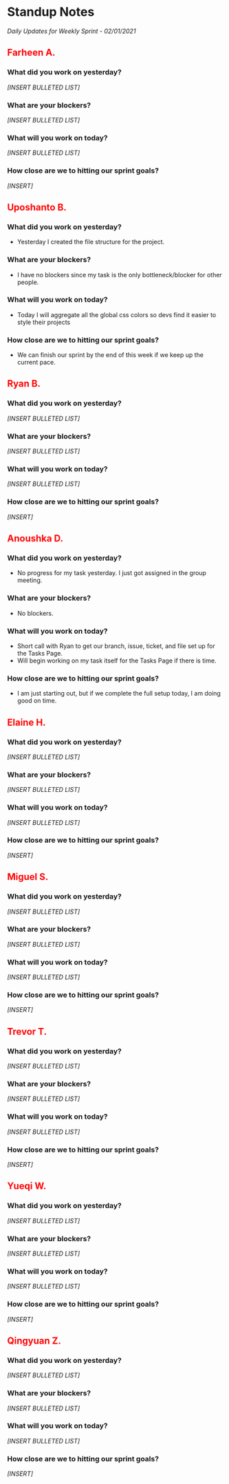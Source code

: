 # Standup Notes
*Daily Updates for Weekly Sprint - 02/01/2021*

## <span style="color: red;">Farheen A.</span> 

### What did you work on yesterday?
*[INSERT BULLETED LIST]*

### What are your blockers?
*[INSERT BULLETED LIST]*

### What will you work on today?
*[INSERT BULLETED LIST]*

### How close are we to hitting our sprint goals?
*[INSERT]*

## <span style="color: red;">Uposhanto B.</span> 

### What did you work on yesterday?
- Yesterday I created the file structure for the project. 

### What are your blockers?
- I have no blockers since my task is the only bottleneck/blocker for other people. 

### What will you work on today?
- Today I will aggregate all the global css colors so devs find it easier to style their projects

### How close are we to hitting our sprint goals?
- We can finish our sprint by the end of this week if we keep up the current pace.

## <span style="color: red;">Ryan B.</span>

### What did you work on yesterday?
*[INSERT BULLETED LIST]*

### What are your blockers?
*[INSERT BULLETED LIST]*

### What will you work on today?
*[INSERT BULLETED LIST]*

### How close are we to hitting our sprint goals?
*[INSERT]*

## <span style="color: red;">Anoushka D.</span>

### What did you work on yesterday?
- No progress for my task yesterday. I just got assigned in the group meeting.

### What are your blockers?
- No blockers.

### What will you work on today?
- Short call with Ryan to get our branch, issue, ticket, and file set up for the Tasks Page.
- Will begin working on my task itself for the Tasks Page if there is time.

### How close are we to hitting our sprint goals?
- I am just starting out, but if we complete the full setup today, I am doing good on time.

## <span style="color: red;">Elaine H.</span>

### What did you work on yesterday?
*[INSERT BULLETED LIST]*

### What are your blockers?
*[INSERT BULLETED LIST]*

### What will you work on today?
*[INSERT BULLETED LIST]*

### How close are we to hitting our sprint goals?
*[INSERT]*

## <span style="color: red;">Miguel S.</span>

### What did you work on yesterday?
*[INSERT BULLETED LIST]*

### What are your blockers?
*[INSERT BULLETED LIST]*

### What will you work on today?
*[INSERT BULLETED LIST]*

### How close are we to hitting our sprint goals?
*[INSERT]*

## <span style="color: red;">Trevor T.</span>

### What did you work on yesterday?
*[INSERT BULLETED LIST]*

### What are your blockers?
*[INSERT BULLETED LIST]*

### What will you work on today?
*[INSERT BULLETED LIST]*

### How close are we to hitting our sprint goals?
*[INSERT]*

## <span style="color: red;">Yueqi W.</span>

### What did you work on yesterday?
*[INSERT BULLETED LIST]*

### What are your blockers?
*[INSERT BULLETED LIST]*

### What will you work on today?
*[INSERT BULLETED LIST]*

### How close are we to hitting our sprint goals?
*[INSERT]*

## <span style="color: red;">Qingyuan Z.</span>

### What did you work on yesterday?
*[INSERT BULLETED LIST]*

### What are your blockers?
*[INSERT BULLETED LIST]*

### What will you work on today?
*[INSERT BULLETED LIST]*

### How close are we to hitting our sprint goals?
*[INSERT]*
